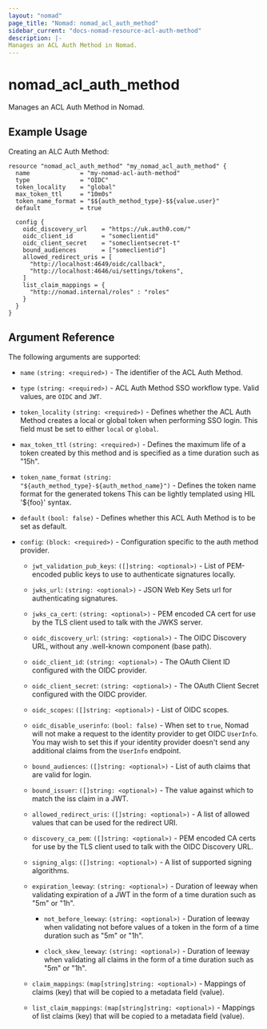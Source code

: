 ```yaml
---
layout: "nomad"
page_title: "Nomad: nomad_acl_auth_method"
sidebar_current: "docs-nomad-resource-acl-auth-method"
description: |-
Manages an ACL Auth Method in Nomad.
---
```


# nomad_acl_auth_method

Manages an ACL Auth Method in Nomad.

## Example Usage

Creating an ALC Auth Method:

```hcl
resource "nomad_acl_auth_method" "my_nomad_acl_auth_method" {
  name              = "my-nomad-acl-auth-method"
  type              = "OIDC"
  token_locality    = "global"
  max_token_ttl     = "10m0s"
  token_name_format = "$${auth_method_type}-$${value.user}"
  default           = true

  config {
    oidc_discovery_url    = "https://uk.auth0.com/"
    oidc_client_id        = "someclientid"
    oidc_client_secret    = "someclientsecret-t"
    bound_audiences       = ["someclientid"]
    allowed_redirect_uris = [
      "http://localhost:4649/oidc/callback",
      "http://localhost:4646/ui/settings/tokens",
    ]
    list_claim_mappings = {
      "http://nomad.internal/roles" : "roles"
    }
  }
}
```

## Argument Reference

The following arguments are supported:

- `name` `(string: <required>)` - The identifier of the ACL Auth Method.

- `type` `(string: <required>)` - ACL Auth Method SSO workflow type. Valid values,
  are `OIDC` and `JWT`.

- `token_locality` `(string: <required>)` - Defines whether the ACL Auth Method
  creates a local or global token when performing SSO login. This field must be
  set to either `local` or `global`.

- `max_token_ttl` `(string: <required>)` - Defines the maximum life of a token
  created by this method and is specified as a time duration such as "15h".

- `token_name_format` `(string: "${auth_method_type}-${auth_method_name}")` -
  Defines the token name format for the generated tokens This can be lightly
  templated using HIL '${foo}' syntax.

- `default` `(bool: false)` - Defines whether this ACL Auth Method is to be set
  as default.

- `config`: `(block: <required>)` - Configuration specific to the auth method
  provider.

  - `jwt_validation_pub_keys`: `([]string: <optional>)` - List of PEM-encoded 
    public keys to use to authenticate signatures locally.

  - `jwks_url`: `(string: <optional>)` - JSON Web Key Sets url for authenticating
    signatures.
			
  - `jwks_ca_cert`: `(string: <optional>)` - PEM encoded CA cert for use by the 
    TLS client used to talk with the JWKS server.

  - `oidc_discovery_url`: `(string: <optional>)` - The OIDC Discovery URL,
    without any .well-known component (base path).

  - `oidc_client_id`: `(string: <optional>)` - The OAuth Client ID configured
    with the OIDC provider.

  - `oidc_client_secret`: `(string: <optional>)` - The OAuth Client Secret
    configured with the OIDC provider.

  - `oidc_scopes`: `([]string: <optional>)` - List of OIDC scopes.

  - `oidc_disable_userinfo`: `(bool: false)` - When set to `true`, Nomad will
     not make a request to the identity provider to get OIDC `UserInfo`.
     You may wish to set this if your identity provider doesn't send any
     additional claims from the `UserInfo` endpoint.

  - `bound_audiences`: `([]string: <optional>)` - List of auth claims that are
    valid for login.

  - `bound_issuer`: `([]string: <optional>)` - The value against which to match
    the iss claim in a JWT.

  - `allowed_redirect_uris`: `([]string: <optional>)` - A list of allowed values
    that can be used for the redirect URI.

  - `discovery_ca_pem`: `([]string: <optional>)` - PEM encoded CA certs for use
    by the TLS client used to talk with the OIDC Discovery URL.

  - `signing_algs`: `([]string: <optional>)` - A list of supported signing
    algorithms.

  - `expiration_leeway`: `(string: <optional>)` - Duration of leeway when validating
    expiration of a JWT in the form of a time duration such as "5m" or "1h".

	- `not_before_leeway`: `(string: <optional>)` - Duration of leeway when validating
    not before values of a token in the form of a time duration such as "5m" or "1h".
    
	- `clock_skew_leeway`: `(string: <optional>)` - Duration of leeway when validating
    all claims in the form of a time duration such as "5m" or "1h".

  - `claim_mappings`: `(map[string]string: <optional>)` - Mappings of claims (key)
    that will be copied to a metadata field (value).

  - `list_claim_mappings`: `(map[string]string: <optional>)` - Mappings of list
    claims (key) that will be copied to a metadata field (value).
